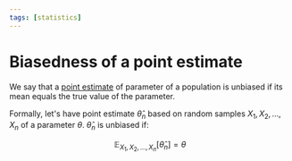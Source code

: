 ```yaml
---
tags: [statistics]
---
```


# Biasedness of a point estimate

We say that a [point estimate](./point_estimate.md) of parameter of a population
is unbiased if its mean equals the true value of the parameter.

Formally, let's have point estimate $\hat{\theta}_n$ based on random samples
$X_1, X_2, \ldots, X_n$ of a parameter $\theta$. $\hat{\theta}_n$ is unbiased
if:

$$
\mathbb{E}_{X_1, X_2, \ldots, X_n} \big[\hat{\theta}_n\big] = \theta
$$
